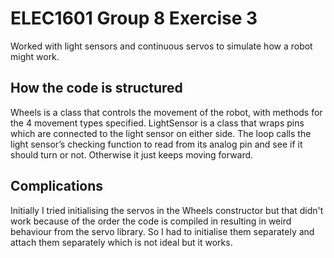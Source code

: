 # ELEC1601 Group 8 Exercise 3
Worked with light sensors and continuous servos to simulate how a robot might work.

## How the code is structured
Wheels is a class that controls the movement of the robot, with methods for the 4 movement types specified.
LightSensor is a class that wraps pins which are connected to the light sensor on either side.
The loop calls the light sensor’s checking function to read from its analog pin and see if it should turn or not. Otherwise it just keeps moving forward.

## Complications
Initially I tried initialising the servos in the Wheels constructor but that didn't work because of the order the code is compiled in resulting in weird behaviour from the servo library. So I had to initialise them separately and attach them separately which is not ideal but it works.
